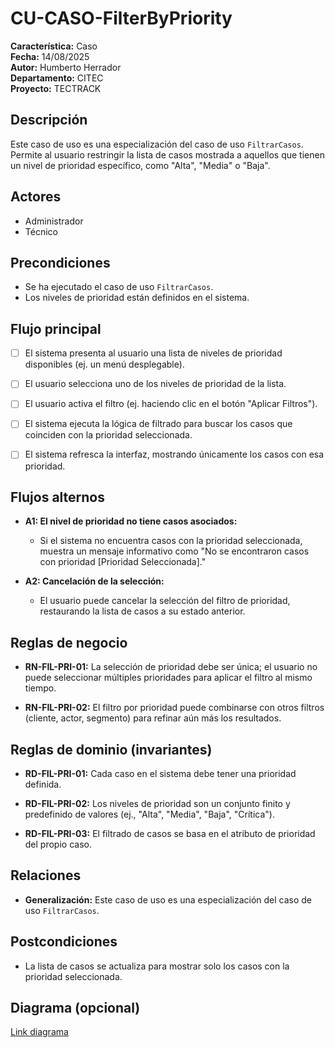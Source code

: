 
# CU-CASO-FilterByPriority  
  

**Característica:** Caso   
**Fecha:** 14/08/2025  
**Autor:** Humberto Herrador  
**Departamento:** CITEC  
**Proyecto:** TECTRACK  
  
  

## Descripción  

Este caso de uso es una especialización del caso de uso `FiltrarCasos`. Permite al usuario restringir la lista de casos mostrada a aquellos que tienen un nivel de prioridad específico, como "Alta", "Media" o "Baja".
  

## Actores  

- Administrador  
- Técnico  
  

## Precondiciones  

- Se ha ejecutado el caso de uso `FiltrarCasos`.  
- Los niveles de prioridad están definidos en el sistema.
  

## Flujo principal  

- [ ]   El sistema presenta al usuario una lista de niveles de prioridad disponibles (ej. un menú desplegable).
- [ ]   El usuario selecciona uno de los niveles de prioridad de la lista.
- [ ]  El usuario activa el filtro (ej. haciendo clic en el botón "Aplicar Filtros").
- [ ]   El sistema ejecuta la lógica de filtrado para buscar los casos que coinciden con la prioridad seleccionada.    
- [ ]   El sistema refresca la interfaz, mostrando únicamente los casos con esa prioridad.  
  

## Flujos alternos  

-   **A1: El nivel de prioridad no tiene casos asociados:**
    
    -   Si el sistema no encuentra casos con la prioridad seleccionada, muestra un mensaje informativo como "No se encontraron casos con prioridad [Prioridad Seleccionada]."
        
-   **A2: Cancelación de la selección:**
    
    -   El usuario puede cancelar la selección del filtro de prioridad, restaurando la lista de casos a su estado anterior.
  

## Reglas de negocio  

-   **RN-FIL-PRI-01:** La selección de prioridad debe ser única; el usuario no puede seleccionar múltiples prioridades para aplicar el filtro al mismo tiempo.
    
-   **RN-FIL-PRI-02:** El filtro por prioridad puede combinarse con otros filtros (cliente, actor, segmento) para refinar aún más los resultados.

## Reglas de dominio (invariantes)  

-   **RD-FIL-PRI-01:** Cada caso en el sistema debe tener una prioridad definida.
    
-   **RD-FIL-PRI-02:** Los niveles de prioridad son un conjunto finito y predefinido de valores (ej., "Alta", "Media", "Baja", "Crítica").
    
-   **RD-FIL-PRI-03:** El filtrado de casos se basa en el atributo de prioridad del propio caso.
  

## Relaciones  

- **Generalización:** Este caso de uso es una especialización del caso de uso `FiltrarCasos`.  
  

## Postcondiciones  

- La lista de casos se actualiza para mostrar solo los casos con la prioridad seleccionada.
  

## Diagrama (opcional)  
[Link diagrama](https://app.diagrams.net/#Hgrupotecun-citec-wbeto/portal-tectrack-vite/use-case-diagram/docs/casos-uso/caso/CU-CASO.drawio#%7B%22pageId%22:%2258KHKjolmZH9Jl-Zs60m%22%7D)


<!--stackedit_data:
eyJoaXN0b3J5IjpbLTExNzQ4NDg5NTNdfQ==
-->